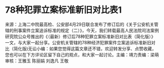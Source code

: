 # 78种犯罪立案标准新旧对比表1

来源：上海二中院最高检、公安部4月29日联合发布了修订后的《关于公安机关管辖的刑事案件立案追诉标准的规定（二）》，今天，我们转载最高人民法院司法案例研究院公众号推出的《（最新）修订后78种犯罪立案标准新旧对比表（简化版）》一文，与大家一起分享。公安机关管辖的78种经济犯罪案件立案追诉标准新旧对比（简化版)无讼小编：如果您觉得这篇文章还不错，欢迎转发分享、点赞收藏，您也可以在下方评论区留下自己的观点，和大家一起讨论。主编：靖力责编：梁萌审核：王雅玉 陈丽娟 刘逸凡 王敬

